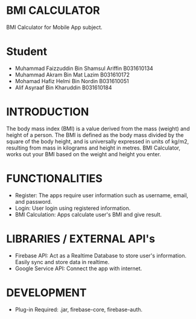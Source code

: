 # BMI CALCULATOR
BMI Calculator for Mobile App subject.

# Student
- Muhammad Faizzuddin Bin Shamsul Ariffin B031610134
- Muhammad Akram Bin Mat Lazim B031610172
- Mohamad Hafiz Helmi Bin Nordin B031610051
- Alif Asyraaf Bin Kharuddin B031610184

# INTRODUCTION
The body mass index (BMI) is a value derived from the mass (weight) and height of a person. The BMI is defined as the body mass divided by the square of the body height, and is universally expressed in units of kg/m2, resulting from mass in kilograms and height in metres. BMI Calculator, works out your BMI based on the weight and height you enter.

# FUNCTIONALITIES
- Register:
  The apps require user information such as username, email, and password.
- Login:
  User login using registered information.
- BMI Calculation:
  Apps calculate user's BMI and give result.
  
# LIBRARIES / EXTERNAL API's
- Firebase API:
  Act as a Realtime Database to store user's information. Easily sync and store data in realtime.
- Google Service API:
  Connect the app with internet.
  
# DEVELOPMENT
- Plug-in Required:
  .jar,
  firebase-core,
  firebase-auth.
